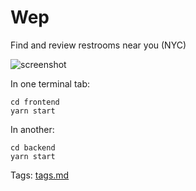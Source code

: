 # Wep

Find and review restrooms near you (NYC)

![screenshot](https://raw.githubusercontent.com/sonnynomnom/welp/main/screenshot.png)

In one terminal tab:

```
cd frontend
yarn start
```

In another:

```
cd backend
yarn start
```

Tags: [tags.md](https://github.com/sonnynomnom/welp/blob/main/docs/tags.md)

